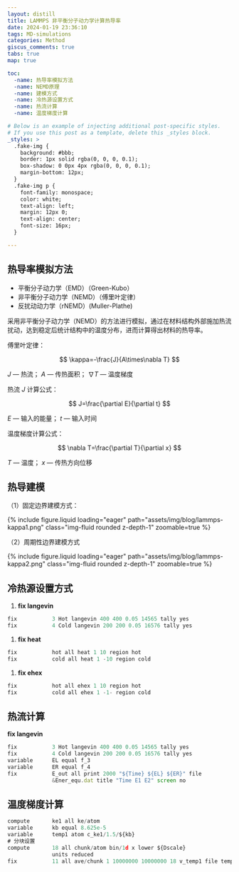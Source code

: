 ```yaml
---
layout: distill
title: LAMMPS 非平衡分子动力学计算热导率
date: 2024-01-19 23:36:10
tags: MD-simulations
categories: Method
giscus_comments: true
tabs: true
map: true

toc:
  -name: 热导率模拟方法
  -name: NEMD原理
  -name: 建模方式
  -name: 冷热源设置方式
  -name: 热流计算
  -name: 温度梯度计算

# Below is an example of injecting additional post-specific styles.
# If you use this post as a template, delete this _styles block.
_styles: >
  .fake-img {
    background: #bbb;
    border: 1px solid rgba(0, 0, 0, 0.1);
    box-shadow: 0 0px 4px rgba(0, 0, 0, 0.1);
    margin-bottom: 12px;
  }
  .fake-img p {
    font-family: monospace;
    color: white;
    text-align: left;
    margin: 12px 0;
    text-align: center;
    font-size: 16px;
  }

---
```


## 热导率模拟方法

- 平衡分子动力学（EMD）（Green-Kubo）
- 非平衡分子动力学（NEMD）（傅里叶定律）
- 反扰动动力学（rNEMD）(Muller-Plathe)

采用非平衡分子动力学（NEMD）的方法进行模拟，通过在材料结构外部施加热流扰动，达到稳定后统计结构中的温度分布，进而计算得出材料的热导率。

傅里叶定律：

$$
\kappa=-\frac{J}{A\times\nabla T}
$$

$J$ — 热流； $A$ — 传热面积； $\nabla T$ — 温度梯度

热流 $J$ 计算公式：

$$
J=\frac{\partial E}{\partial t}
$$

$E$ — 输入的能量； $t$ — 输入时间

温度梯度计算公式：

$$
\nabla T=\frac{\partial T}{\partial x}
$$

$T$ — 温度； $x$ — 传热方向位移

## 热导建模

（1）固定边界建模方式：

<div class="row">
    <div class="col-md-8 text-center">
        {% include figure.liquid loading="eager" path="assets/img/blog/lammps-kappa1.png" class="img-fluid rounded z-depth-1" zoomable=true %}
    </div>
</div>

（2）周期性边界建模方式

<div class="row">
    <div class="col-md-8 text-center">
        {% include figure.liquid loading="eager" path="assets/img/blog/lammps-kappa2.png" class="img-fluid rounded z-depth-1" zoomable=true %}
    </div>
</div>

## 冷热源设置方式

1. **fix langevin**

```jsx
fix           3 Hot langevin 400 400 0.05 14565 tally yes
fix           4 Cold langevin 200 200 0.05 16576 tally yes
```

1. **fix heat**

```jsx
fix           hot all heat 1 10 region hot
fix           cold all heat 1 -10 region cold
```

1. **fix ehex**

```jsx
fix           hot all ehex 1 10 region hot
fix           cold all ehex 1 -1- region cold
```

## 热流计算

**fix langevin**

```jsx
fix           3 Hot langevin 400 400 0.05 14565 tally yes
fix           4 Cold langevin 200 200 0.05 16576 tally yes
variable      EL equal f_3
variable      ER equal f_4
fix           E_out all print 2000 "${Time} ${EL} ${ER}" file
              &Ener_equ.dat title "Time E1 E2" screen no
```

## 温度梯度计算

```jsx
compute       ke1 all ke/atom
variable      kb equal 8.625e-5
variable      temp1 atom c_ke1/1.5/${kb}
# 分块设置
compute       18 all chunk/atom bin/1d x lower ${Dscale}
              units reduced
fix           11 all ave/chunk 1 10000000 10000000 18 v_temp1 file temp_equ.dat
```